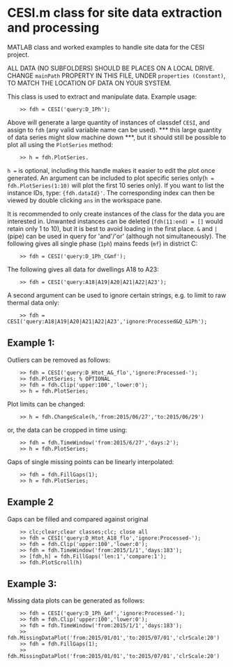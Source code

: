 # CESI.m class for site data extraction and processing

MATLAB class and worked examples to handle site data for the CESI project. 

ALL DATA (NO SUBFOLDERS) SHOULD BE PLACES ON A LOCAL DRIVE. CHANGE `mainPath` PROPERTY IN THIS FILE, UNDER `properties (Constant)`, TO MATCH THE LOCATION OF DATA ON YOUR SYSTEM. 
 
This class is used to extract and manipulate data. Example usage:

```
    >> fdh = CESI('query:D_1Ph');
```

Above will generate a large quantity of instances of classdef `CESI`, and assign to `fdh` (any valid variable name can be used). *** this large quantity of data series might slow machine down ***, but it should still be possible to plot all using the `PlotSeries` method:

```
    >> h = fdh.PlotSeries.
```

` h = ` is optional, including this handle makes it easier to edit the plot once generated. An argument can be included to plot specific series only(` h = fdh.PlotSeries(1:10) ` will plot the first 10 series only). If you want to list the instance IDs, type:
` {fdh.dataId}' `. The corresponding index can then be viewed by double clicking `ans` in the workspace pane.


It is recommended to only create instances of the class for the data you are interested in. Unwanted instances can be deleted (` fdh(11:end) = [] ` would retain only 1 to 10), but it is best to avoid loading in the first place. `&` and `|` (pipe) can be used in query for 'and'/'or' (although not simultaneously). The following gives all single phase (`1ph`) mains feeds (`mf`) in district C: 

```
    >> fdh = CESI('query:D_1Ph_C&mf');
```

The following gives all data for dwellings A18 to A23:

```
    >> fdh = CESI('query:A18|A19|A20|A21|A22|A23');
```

A second argument can be used to ignore certain strings, e.g. to 
limit to raw thermal data only:


```
    >> fdh = CESI('query:A18|A19|A20|A21|A22|A23','ignore:Processed&Q_&1Ph');
```

## Example 1:
Outliers can be removed as follows:

```
    >> fdh = CESI('query:D_Htot_A&_flo','ignore:Processed-');
    >> fdh.PlotSeries; % OPTIONAL
    >> fdh = fdh.Clip('upper:100','lower:0');
    >> h = fdh.PlotSeries;
```

Plot limits can be changed:

```
    >> h = fdh.ChangeScale(h,'from:2015/06/27','to:2015/06/29')
```

or, the data can be cropped in time using:

```
    >> fdh = fdh.TimeWindow('from:2015/6/27','days:2');
    >> h = fdh.PlotSeries;
```

Gaps of single missing points can be linearly interpolated:

```
    >> fdh = fdh.FillGaps(1);
    >> h = fdh.PlotSeries;
```

## Example 2
Gaps can be filled and compared against original

```
    >> clc;clear;clear classes;clc; close all
    >> fdh = CESI('query:D_Htot_A18_flo','ignore:Processed-');
    >> fdh = fdh.Clip('upper:100','lower:0');
    >> fdh = fdh.TimeWindow('from:2015/1/1','days:183');
    >> [fdh,h] = fdh.FillGaps('len:1','compare:1');
    >> fdh.PlotScroll(h)
```

## Example 3: 
Missing data plots can be generated as follows:

```
    >> fdh = CESI('query:D_1Ph_&mf','ignore:Processed-');
    >> fdh = fdh.Clip('upper:100','lower:0');
    >> fdh = fdh.TimeWindow('from:2015/1/1','days:183');
    >> fdh.MissingDataPlot('from:2015/01/01','to:2015/07/01','clrScale:20')
    >> fdh = fdh.FillGaps(1);
    >> fdh.MissingDataPlot('from:2015/01/01','to:2015/07/01','clrScale:20')
```

